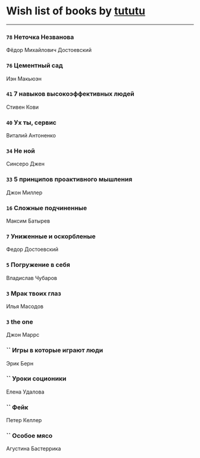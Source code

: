 # Wish list of books by [tututu](http://vk.com/id135685382)
---

### `78` Неточка Незванова
Фёдор Михайлович Достоевский

### `76` Цементный сад
Иэн Макьюэн

### `41` 7 навыков высокоэффективных людей
Стивен Кови

### `40` Ух ты, сервис
Виталий Антоненко

### `34` Не ной
Синсеро Джен

### `33` 5 принципов проактивного мышления
Джон Миллер

### `16` Сложные подчиненные
Максим Батырев

### `7` Униженные и оскорбленые
Федор Достоевский

### `5` Погружение в себя
Владислав Чубаров

### `3` Мрак твоих глаз
Илья Масодов

### `3` the one
Джон Маррс

### `` Игры в которые играют люди
Эрик Берн

### `` Уроки соционики
Елена Удалова

### `` Фейк
Петер Келлер

### `` Особое мясо
Агустина Бастеррика

